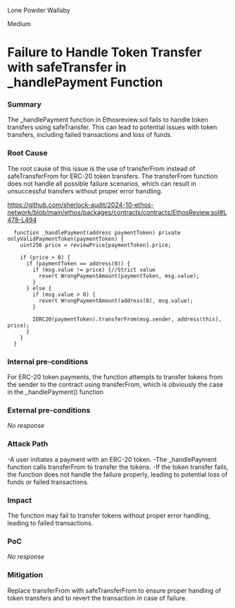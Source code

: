 Lone Powder Wallaby

Medium

# Failure to Handle Token Transfer with safeTransfer in _handlePayment Function

### Summary

The _handlePayment function in Ethosreview.sol fails to handle token transfers using safeTransfer. This can lead to potential issues with token transfers, including failed transactions and loss of funds.

### Root Cause

The root cause of this issue is the use of transferFrom instead of safeTransferFrom for ERC-20 token transfers. The transferFrom function does not handle all possible failure scenarios, which can result in unsuccessful transfers without proper error handling.


https://github.com/sherlock-audit/2024-10-ethos-network/blob/main/ethos/packages/contracts/contracts/EthosReview.sol#L478-L494
```solidity
  function _handlePayment(address paymentToken) private onlyValidPaymentToken(paymentToken) {
    uint256 price = reviewPrice[paymentToken].price;

    if (price > 0) {
      if (paymentToken == address(0)) {
        if (msg.value != price) {//Strict value
          revert WrongPaymentAmount(paymentToken, msg.value);
        }
      } else {
        if (msg.value > 0) {
          revert WrongPaymentAmount(address(0), msg.value);
        }

        IERC20(paymentToken).transferFrom(msg.sender, address(this), price);
      }
    }
  }
```

### Internal pre-conditions

For ERC-20 token payments, the function attempts to transfer tokens from the sender to the contract using transferFrom, which is obviously the case in the _handlePayment() function

### External pre-conditions

_No response_

### Attack Path

-A user initiates a payment with an ERC-20 token.
-The _handlePayment function calls transferFrom to transfer the tokens.
-If the token transfer fails,  the function does not handle the failure properly, leading to potential loss of funds or failed transactions.

### Impact

The function may fail to transfer tokens without proper error handling, leading to failed transactions.

### PoC

_No response_

### Mitigation

Replace transferFrom with safeTransferFrom to ensure proper handling of token transfers and to revert the transaction in case of failure.